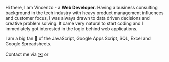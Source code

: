 Hi there, I am Vincenzo - a **Web Developer**. Having a business consulting background in the tech industry with heavy product management influences and customer focus, I was always drawn to data driven decisions and creative problem solving. It came very natural to start coding and I immediately got interested in the logic behind web applications.

I am a big fan 🖤 of the JavaScript, Google Apps Script, SQL, Excel and Google Spreadsheets.

Contact me via <a href="mailto:mr.vincenzo.galante@gmail.com?subject=Hi%2C%20there!" target="_blank">✉️</a> or <a href="https://www.linkedin.com/in/galantevincenzo/" target="_blank" ><img src="https://upload.wikimedia.org/wikipedia/commons/c/ca/LinkedIn_logo_initials.png" width=17 height=17></a>
